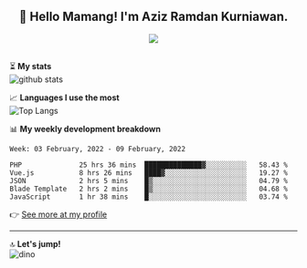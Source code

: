 <h2 align="center">👋 Hello Mamang! I'm Aziz Ramdan Kurniawan.</h2>  
<p align="center">
  <img src="https://komarev.com/ghpvc/?username=azizramdan"> <br><br>
</p>
    
⏳ **My stats**  
![github stats](https://github-readme-stats.vercel.app/api?username=azizramdan&show_icons=true&count_private=true&title_color=000&hide_border=true&hide_title=true)  

📈 **Languages I use the most**  
![Top Langs](https://github-readme-stats.vercel.app/api/top-langs/?username=azizramdan&layout=compact&langs_count=6&hide=tsql&hide_border=true&hide_title=true&exclude_repo=Futsal-Go,Futsal-Go-Admin,Sistem-Informasi-Sensus-Harian-Rawat-Inap)  

📊 **My weekly development breakdown**
<!--START_SECTION:waka-->
```text
Week: 03 February, 2022 - 09 February, 2022

PHP              25 hrs 36 mins  ██████████████▓░░░░░░░░░░   58.43 % 
Vue.js           8 hrs 26 mins   ████▓░░░░░░░░░░░░░░░░░░░░   19.27 % 
JSON             2 hrs 5 mins    █▒░░░░░░░░░░░░░░░░░░░░░░░   04.79 % 
Blade Template   2 hrs 2 mins    █▒░░░░░░░░░░░░░░░░░░░░░░░   04.68 % 
JavaScript       1 hr 38 mins    █░░░░░░░░░░░░░░░░░░░░░░░░   03.74 % 
```
<!--END_SECTION:waka-->
👉 [See more at my profile](https://wakatime.com/@azizramdan)
***
🔝 **Let's jump!**  
![dino](https://raw.githubusercontent.com/azizramdan/azizramdan/master/dino.gif)  
